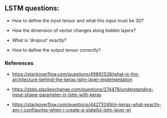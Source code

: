 ## LSTM questions:

- How to define the input tensor and what this input must be 3D?

- How the dimension of vector changes along hidden layers?

- What is 'dropout' exactly?

- How to define the output tensor correctly?

### References

- https://stackoverflow.com/questions/49892528/what-is-the-architecture-behind-the-keras-lstm-layer-implementation

- https://stats.stackexchange.com/questions/274478/understanding-input-shape-parameter-in-lstm-with-keras

- https://stackoverflow.com/questions/44273249/in-keras-what-exactly-am-i-configuring-when-i-create-a-stateful-lstm-layer-wi
